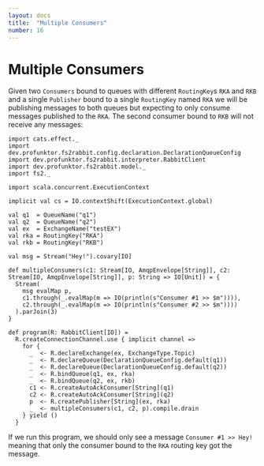 ```yaml
---
layout: docs
title:  "Multiple Consumers"
number: 16
---
```


# Multiple Consumers

Given two `Consumers` bound to queues with different `RoutingKey`s `RKA` and `RKB` and a single `Publisher` bound to a single `RoutingKey` named `RKA` we will be publishing messages to both queues but expecting to only consume messages published to the `RKA`. The second consumer bound to `RKB` will not receive any messages:

```tut:book:silent
import cats.effect._
import dev.profunktor.fs2rabbit.config.declaration.DeclarationQueueConfig
import dev.profunktor.fs2rabbit.interpreter.RabbitClient
import dev.profunktor.fs2rabbit.model._
import fs2._

import scala.concurrent.ExecutionContext

implicit val cs = IO.contextShift(ExecutionContext.global)

val q1  = QueueName("q1")
val q2  = QueueName("q2")
val ex  = ExchangeName("testEX")
val rka = RoutingKey("RKA")
val rkb = RoutingKey("RKB")

val msg = Stream("Hey!").covary[IO]

def multipleConsumers(c1: Stream[IO, AmqpEnvelope[String]], c2: Stream[IO, AmqpEnvelope[String]], p: String => IO[Unit]) = {
  Stream(
    msg evalMap p,
    c1.through(_.evalMap(m => IO(println(s"Consumer #1 >> $m")))),
    c2.through(_.evalMap(m => IO(println(s"Consumer #2 >> $m"))))
  ).parJoin(3)
}

def program(R: RabbitClient[IO]) =
  R.createConnectionChannel.use { implicit channel =>
    for {
      _  <- R.declareExchange(ex, ExchangeType.Topic)
      _  <- R.declareQueue(DeclarationQueueConfig.default(q1))
      _  <- R.declareQueue(DeclarationQueueConfig.default(q2))
      _  <- R.bindQueue(q1, ex, rka)
      _  <- R.bindQueue(q2, ex, rkb)
      c1 <- R.createAutoAckConsumer[String](q1)
      c2 <- R.createAutoAckConsumer[String](q2)
      p  <- R.createPublisher[String](ex, rka)
      _  <- multipleConsumers(c1, c2, p).compile.drain
    } yield ()
  }
```

If we run this program, we should only see a message `Consumer #1 >> Hey!` meaning that only the consumer bound to the `RKA` routing key got the message.
